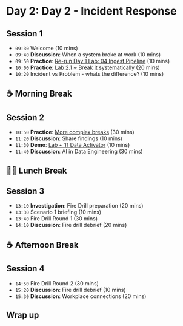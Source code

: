# Day 2: Day 2 - Incident Response

## Session 1
- `09:30` Welcome (10 mins)
- `09:40` **Discussion**: When a system broke at work (10 mins)
- `09:50` **Practice**: [Re-run Day 1 Lab: 04 Ingest Pipeline](../labs/04-ingest-pipeline.md) (10 mins)
- `10:00` **Practice**: [Lab 2.1 ~ Break it systematically](../day2/breaking-things.md) (20 mins)
- `10:20` Incident vs Problem - whats the difference? (10 mins)

## ☕ Morning Break

## Session 2

- `10:50` **Practice**: [More complex breaks](../day2/complex-breaking.md) (30 mins)
- `11:20` **Discussion**: Share findings (10 mins)
- `11:30` **Demo**: [Lab ~ 11 Data Activator](../labs/11-data-activator.md) (10 mins)
- `11:40` **Discussion**: AI in Data Engineering (30 mins)

## 🥪🥤 Lunch Break

## Session 3

- `13:10` **Investigation**: Fire Drill preparation (20 mins)
- `13:30` Scenario 1 briefing (10 mins)
- `13:40` Fire Drill Round 1 (30 mins)
- `14:10` **Discussion**: Fire drill debrief (20 mins)

## ☕ Afternoon Break

## Session 4

- `14:50` Fire Drill Round 2 (30 mins)
- `15:20` **Discussion**: Fire drill debrief (10 mins)
- `15:30` **Discussion**: Workplace connections (20 mins)

## Wrap up



